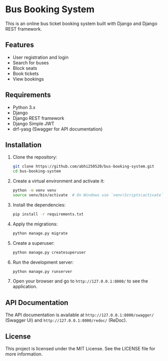 # Bus Booking System

This is an online bus ticket booking system built with Django and Django REST framework.

## Features

- User registration and login
- Search for buses
- Block seats
- Book tickets
- View bookings

## Requirements

- Python 3.x
- Django
- Django REST framework
- Django Simple JWT
- drf-yasg (Swagger for API documentation)

## Installation

1. Clone the repository:

    ```bash
    git clone https://github.com/abhi250520/bus-booking-system.git
    cd bus-booking-system
    ```

2. Create a virtual environment and activate it:

    ```bash
    python -m venv venv
    source venv/bin/activate  # On Windows use `venv\Scripts\activate`
    ```

3. Install the dependencies:

    ```bash
    pip install -r requirements.txt
    ```

4. Apply the migrations:

    ```bash
    python manage.py migrate
    ```

5. Create a superuser:

    ```bash
    python manage.py createsuperuser
    ```

6. Run the development server:

    ```bash
    python manage.py runserver
    ```

7. Open your browser and go to `http://127.0.0.1:8000/` to see the application.

## API Documentation

The API documentation is available at `http://127.0.0.1:8000/swagger/` (Swagger UI) and `http://127.0.0.1:8000/redoc/` (ReDoc).

## License

This project is licensed under the MIT License. See the LICENSE file for more information.
